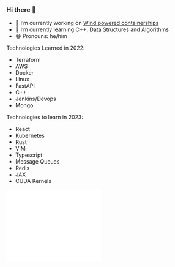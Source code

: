 ### Hi there 👋

- 🔭 I’m currently working on [Wind powered containerships](https://www.bartechnologies.uk/project/windwings/)
- 🌱 I’m currently learning C++, Data Structures and Algorithms
- 😄 Pronouns: he/him

Technologies Learned in 2022:
- Terraform
- AWS
- Docker
- Linux
- FastAPI
- C++
- Jenkins/Devops
- Mongo

Technologies to learn in 2023:
- React
- Kubernetes
- Rust
- VIM
- Typescript
- Message Queues
- Redis
- JAX
- CUDA Kernels

<a href="https://github.com/mcleantom">
  <img align="center" width="49%" src="/github-metrics.svg" />
</a>

